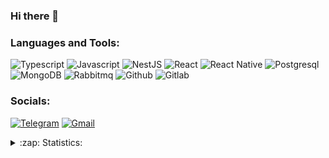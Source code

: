 ### Hi there 👋

### Languages and Tools:
![Typescript](https://img.shields.io/badge/-Typescript-white?style=for-the-badge&logo=typescript)
![Javascript](https://img.shields.io/badge/-Javascript-white?style=for-the-badge&logo=Javascript)
![NestJS](https://img.shields.io/badge/-NestJS-white?style=for-the-badge&logo=NestJS&logoColor=red)
![React](https://img.shields.io/badge/-React-white?style=for-the-badge&logo=React&logoColor=47C5FB)
![React Native](https://img.shields.io/badge/-React_Native-white?style=for-the-badge&logo=React&logoColor=47C5FB)
![Postgresql](https://img.shields.io/badge/-Postgresql-white?style=for-the-badge&logo=Postgresql&logoColor=blue)
![MongoDB](https://img.shields.io/badge/-MongoDB-white?style=for-the-badge&logo=mongodb)
![Rabbitmq](https://img.shields.io/badge/-Rabbitmq-white?style=for-the-badge&logo=Rabbitmq&logoColor=red)
![Github](https://img.shields.io/badge/-Github-white?style=for-the-badge&logo=github&logoColor=white)
![Gitlab](https://img.shields.io/badge/-Gitlab-white?style=for-the-badge&logo=gitlab)

### Socials:
[![Telegram](https://img.shields.io/badge/-Telegram-white?style=for-the-badge&logo=telegram&logoColor=27A0D9)](https://t.me/artm_gzhv)
[![Gmail](https://img.shields.io/badge/-Gmail-white?style=for-the-badge&logo=Gmail&logoColor=FF0000)](mailto:artem.guzhovevg@gmail.com)

<details>
  <summary>:zap: Statistics:</summary>
   <img align="left" alt="codeSTACKr's GitHub Stats" src="https://github-readme-stats.zohan.tech/api?username=ArtemGuzhov&count_private=true&show_icons=true&theme=buefy" />
</details>

<!--
**ArtemGuzhov/ArtemGuzhov** is a ✨ _special_ ✨ repository because its `README.md` (this file) appears on your GitHub profile.

Here are some ideas to get you started:

- 🔭 I’m currently working on ...
- 🌱 I’m currently learning ...
- 👯 I’m looking to collaborate on ...
- 🤔 I’m looking for help with ...
- 💬 Ask me about ...
- 📫 How to reach me: ...
- 😄 Pronouns: ...
- ⚡ Fun fact: ...
-->
